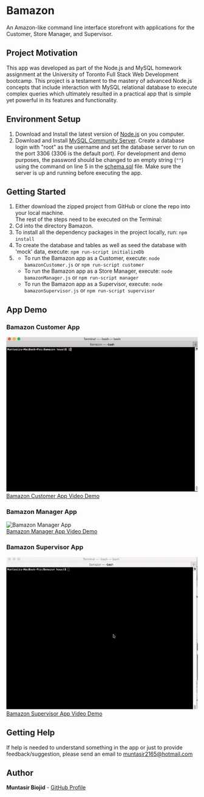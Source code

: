 # Bamazon

An Amazon-like command line interface storefront with applications for the Customer, Store Manager, and Supervisor.

## Project Motivation

This app was developed as part of the Node.js and MySQL homework assignment at the University of Toronto Full Stack Web Development bootcamp. This project is a testament to the mastery of advanced Node.js concepts that include interaction with MySQL relational database to execute complex queries which ultimately resulted in a practical app that is simple yet powerful in its features and functionality.


## Environment Setup
1) Download and Install the latest version of [Node.js](https://nodejs.org/en/download/) on you computer.
2) Download and Install [MySQL Community Server](https://dev.mysql.com/downloads/mysql/). Create a database login with "root" as the username and set the database server to run on the port 3306 (3306 is the default port). For development and demo purposes, the password should be changed to an empty string (`""`) using the command on line 5 in the [schema.sql](./db/schema.sql) file. Make sure the server is up and running before executing the app.

## Getting Started

1) Either download the zipped project from GitHub or clone the repo into your local machine.  
The rest of the steps need to be executed on the Terminal:  
2) Cd into the directory Bamazon.
3) To install all the dependency packages in the project locally, run: `npm install`
4) To create the database and tables as well as seed the database with 'mock' data, execute: `npm run-script initializeDb`
5)    
	* To run the Bamazon app as a Customer, execute: `node bamazonCustomer.js` or `npm run-script customer`
	* To run the Bamazon app as a Store Manager, execute: `node bamazonManager.js` or `npm run-script manager`
	* To run the Bamazon app as a Supervisor, execute: `node bamazonSupervisor.js` or `npm run-script supervisor`

## App Demo
### Bamazon Customer App  
![Bamazon Customer App](./app-demo/customer.gif)  
[Bamazon Customer App Video Demo](./app-demo/customer.mov)  

### Bamazon Manager App  
![Bamazon Manager App](./app-demo/manager.gif)  
[Bamazon Manager App Video Demo](./app-demo/manager.mov)  

### Bamazon Supervisor App  
![Bamazon Supervisor App](./app-demo/supervisor.gif)  
[Bamazon Supervisor App Video Demo](./app-demo/supervisor.mov)  

## Getting Help

If help is needed to understand something in the app or just to provide feedback/suggestion, please send an email to muntasir2165@hotmail.com

## Author

**Muntasir Biojid** - [GitHub Profile](https://github.com/muntasir2165)
